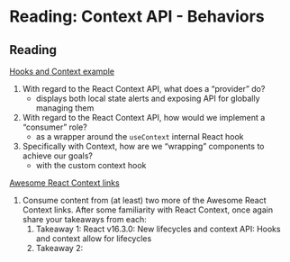 Reading: Context API - Behaviors
================================

Reading
-------

[Hooks and Context example](https://medium.com/swlh/snackbars-in-react-an-exercise-in-hooks-and-context-299b43fd2a2b)

1. With regard to the React Context API, what does a “provider” do?
    * displays both local state alerts and exposing API for globally managing them
2. With regard to the React Context API, how would we implement a “consumer” role?
    * as a wrapper around the `useContext` internal React hook
3. Specifically with Context, how are we “wrapping” components to achieve our goals?
    * with the custom context hook

[Awesome React Context links](https://github.com/diegohaz/awesome-react-context)

1. Consume content from (at least) two more of the Awesome React Context links. After some familiarity with React Context, once again share your takeaways from each:
    1. Takeaway 1:
        React v16.3.0: New lifecycles and context API: Hooks and context allow for lifecycles
    2. Takeaway 2:
